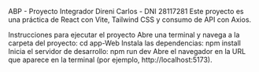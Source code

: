 ABP - Proyecto Integrador
Direni Carlos - DNI 28117281 
Este proyecto es una práctica de React con Vite, Tailwind CSS y consumo de API con Axios.

Instrucciones para ejecutar el proyecto
Abre una terminal y navega a la carpeta del proyecto:
cd app-Web
Instala las dependencias:
npm install
Inicia el servidor de desarrollo:
npm run dev
Abre el navegador en la URL que aparece en la terminal (por ejemplo, http://localhost:5173).
